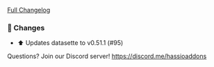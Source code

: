 [Full Changelog][changelog]

### 🔨 Changes

- ⬆ Updates datasette to v0.51.1 (#95)

[changelog]: https://github.com/hassio-addons/addon-sqlite-web/compare/v2.3.0...v2.3.1

Questions? Join our Discord server! https://discord.me/hassioaddons
